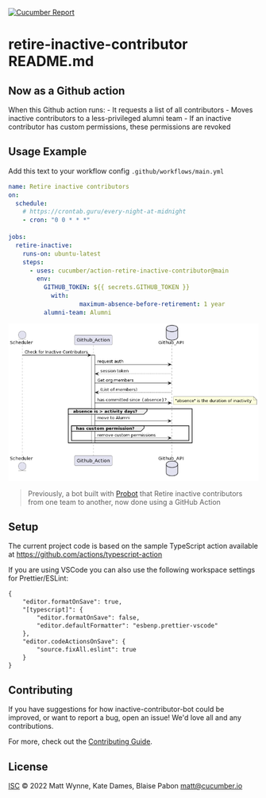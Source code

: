 [![Cucumber Report](https://messages.cucumber.io/api/report-collections/e37b01e9-023e-43aa-b510-a79705ee932f/badge)](https://reports.cucumber.io/report-collections/e37b01e9-023e-43aa-b510-a79705ee932f)

# retire-inactive-contributor README.md

## Now as a Github action

When this Github action runs:
    - It requests a list of all contributors
    - Moves inactive contributors to a less-privileged alumni team 
    - If an inactive contributor has custom permissions, these permissions are revoked

## Usage Example

Add this text to your workflow config `.github/workflows/main.yml`

```yaml
name: Retire inactive contributors
on:
  schedule:
    # https://crontab.guru/every-night-at-midnight
    - cron: "0 0 * * *"

jobs:
  retire-inactive:
    runs-on: ubuntu-latest
    steps:
      - uses: cucumber/action-retire-inactive-contributor@main
        env:
          GITHUB_TOKEN: ${{ secrets.GITHUB_TOKEN }}
		    with:
					maximum-absence-before-retirement: 1 year
          alumni-team: Alumni
```

![Sequence Diagram](diagrams/sequence.png)

> Previously, a bot built with [Probot](https://github.com/probot/probot) that Retire inactive contributors from one team to another, now done using a GitHub Action

## Setup

The current project code is based on the sample TypeScript action available at https://github.com/actions/typescript-action

If you are using VSCode you can also use the following workspace settings for Prettier/ESLint:

```
{
	"editor.formatOnSave": true,
	"[typescript]": {
		"editor.formatOnSave": false,
		"editor.defaultFormatter": "esbenp.prettier-vscode"
	},
	"editor.codeActionsOnSave": {
		"source.fixAll.eslint": true
	}
}
```



## Contributing

If you have suggestions for how inactive-contributor-bot could be improved, or want to report a bug, open an issue! We'd love all and any contributions.

For more, check out the [Contributing Guide](CONTRIBUTING.md).

## License

[ISC](LICENSE) © 2022 Matt Wynne, Kate Dames, Blaise Pabon <matt@cucumber.io>
